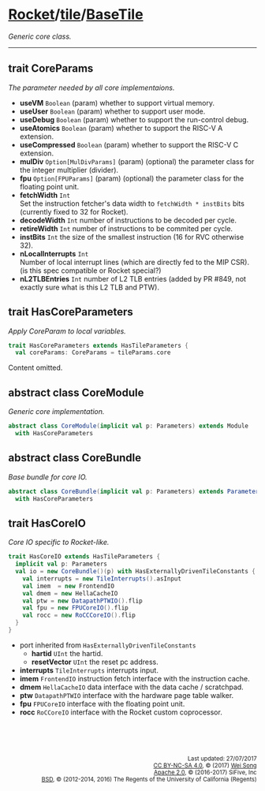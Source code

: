 [Rocket](../Readme.md)/[tile](../tile.md)/[BaseTile](https://github.com/freechipsproject/rocket-chip/blob/master/src/main/scala/tile/BaseTile.scala)
========================
*Generic core class.*

**********************

## trait CoreParams
*The parameter needed by all core implementaions.*

+ **useVM** `Boolean` (param) whether to support virtual memory.
+ **useUser** `Boolean` (param) whether to support user mode.
+ **useDebug** `Boolean` (param) whether to support the run-control debug.
+ **useAtomics** `Boolean` (param) whether to support the RISC-V A extension.
+ **useCompressed** `Boolean` (param) whether to support the RISC-V C extension.
+ **mulDiv** `Option[MulDivParams]` (param) (optional) the parameter class for the integer multiplier (divider).
+ **fpu** `Option[FPUParams]` (param) (optional) the parameter class for the floating point unit.
+ **fetchWidth** `Int`<br>
  Set the instruction fetcher's data width to `fetchWidth * instBits` bits (currently fixed to 32 for Rocket).
+ **decodeWidth** `Int` number of instructions to be decoded per cycle.
+ **retireWidth** `Int` number of instructions to be commited per cycle.
+ **instBits** `Int` the size of the smallest instruction (16 for RVC otherwise 32).
+ **nLocalInterrupts** `Int`<br>
  Number of local interrupt lines (which are directly fed to the MIP CSR). (is this spec compatible or Rocket special?)
+ **nL2TLBEntries** `Int` number of L2 TLB entries (added by PR #849, not exactly sure what is this L2 TLB and PTW).

## trait HasCoreParameters
*Apply CoreParam to local variables.*

~~~scala
trait HasCoreParameters extends HasTileParameters {
  val coreParams: CoreParams = tileParams.core
~~~

Content omitted.

## abstract class CoreModule
*Generic core implementation.*

~~~scala
abstract class CoreModule(implicit val p: Parameters) extends Module
  with HasCoreParameters
~~~

## abstract class CoreBundle
*Base bundle for core IO.*

~~~scala
abstract class CoreBundle(implicit val p: Parameters) extends ParameterizedBundle()(p)
  with HasCoreParameters
~~~

## trait HasCoreIO
*Core IO specific to Rocket-like.*

~~~scala
trait HasCoreIO extends HasTileParameters {
  implicit val p: Parameters
  val io = new CoreBundle()(p) with HasExternallyDrivenTileConstants {
    val interrupts = new TileInterrupts().asInput
    val imem  = new FrontendIO
    val dmem = new HellaCacheIO
    val ptw = new DatapathPTWIO().flip
    val fpu = new FPUCoreIO().flip
    val rocc = new RoCCCoreIO().flip
  }
}
~~~

- port inherited from `HasExternallyDrivenTileConstants`
  + **hartid** `UInt` the hartid.<br>
  + **resetVector** `UInt` the reset pc address.
- **interrupts** `TileInterrupts` interrupts input.
- **imem** `FrontendIO` instruction fetch interface with the instruction cache.
- **dmem** `HellaCacheIO` data interface with the data cache / scratchpad.
- **ptw** `DatapathPTWIO` interface with the hardware page table walker.
- **fpu** `FPUCoreIO` interface with the floating point unit.
- **rocc** `RoCCoreIO` interface with the Rocket custom coprocessor.



<br><br><br><p align="right">
<sub>
Last updated: 27/07/2017<br>
[CC BY-NC-SA 4.0](https://creativecommons.org/licenses/by-nc-sa/4.0/), &copy; (2017) [Wei Song](mailto:wsong83@gmail.com)<br>
[Apache 2.0](https://github.com/freechipsproject/rocket-chip/blob/master/LICENSE.SiFive), &copy; (2016-2017) SiFive, Inc<br>
[BSD](https://github.com/freechipsproject/rocket-chip/blob/master/LICENSE.Berkeley), &copy; (2012-2014, 2016) The Regents of the University of California (Regents)
</sub>
</p>

